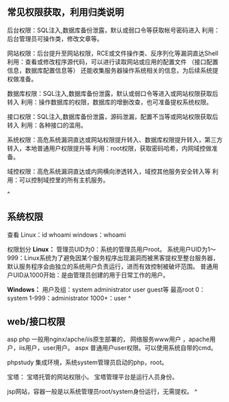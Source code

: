 ## **常见权限获取，利用归类说明**
后台权限：SQL注入,数据库备份泄露，默认或弱口令等获取帐号密码进入 
利用：后台管理员可操作类，修改文章等。

网站权限：后台提升至网站权限，RCE或文件操作类、反序列化等漏洞直达Shell 
利用：查看或修改程序源代码，可以进行读取网站或应用的配置文件 （接口配置信息，数据库配置信息等）
还能收集服务器操作系统相关的信息，为后续系统提权做准备。

数据库权限：SQL注入,数据库备份泄露，默认或弱口令等进入或网站权限获取后转入 
利用：操作数据库的权限，数据库的增删改查，也可准备提权系统权限。

接口权限：SQL注入,数据库备份泄露，源码泄漏，配置不当等或网站权限获取后转入 
利用：各种接口的滥用。                                                                                                        

系统权限：高危系统漏洞直达或网站权限提升转入、数据库权限提升转入，第三方转入，本地普通用户权限提升等 
利用：root权限，获取密码哈希，内网域控做准备。

域控权限：高危系统漏洞直达或内网横向渗透转入，域控其他服务安全转入等 
利用：可以控制域控里的所有主机服务。

^
## **系统权限**
查看
Linux：id whoami
windows：whoami

权限划分 
**Linux：**
管理员UID为0：系统的管理员用户root。 
系统用户UID为1～999：Linux系统为了避免因某个服务程序出现漏洞而被黑客提权至整台服务器，默认服务程序会由独立的系统用户负责运行，进而有效控制被破坏范围。 
普通用户UID从1000开始：是由管理员创建的用于日常工作的用户。 

**Windows：**
用户及组：system administrator user guest等
最高root 0：system
1-999：administrator
1000+：user
^
## **web/接口权限**
asp php 一般用nginx/apche/iis原生部署的， 网络服务www用户 ，apache用户，iis用户，user用户。
aspx 普通用户user权限。可以使用系统自带的cmd。

phpstudy 集成环境，系统system管理员启动的php，root。

宝塔：
宝塔托管的网站权限小。
宝塔管理平台是运行人员身份。

jsp网站，容器一般是以系统管理员root/system身份运行，无需提权。
^
